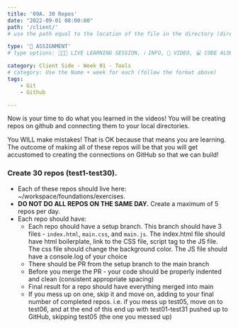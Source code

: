 ```yaml
---
title: '09A. 30 Repos'
date: "2022-09-01 08:00:00"
path: '/client/'
# use the path equal to the location of the file in the directory (directory structure)

type: '📝 ASSIGNMENT'
# type options: 👩🏽‍🏫 LIVE LEARNING SESSION, ℹ️ INFO, 🎥 VIDEO, 💻 CODE ALONG, 🥼LAB, ↩️ REVIEW/NOTES, 👥 GROUP LEARNING, 👷🏼‍♂️ GROUP PROJECT, 🧠 ASSESSMENT, 📝 ASSIGNMENT

category: Client Side - Week 01 - Tools
# category: Use the Name + week for each (follow the format above)
tags: 
    - Git
    - Github

---
```

Now is your time to do what you learned in the videos! You will be creating repos on github and connecting them to your local directories.

You WILL make mistakes! That is OK because that means you are learning. The outcome of making all of these repos will be that you will get accustomed to creating the connections on GitHub so that we can build!

### Create 30 repos (test1-test30).
- Each of these repos should live here: ~/workspace/foundations/exercises.
- **DO NOT DO ALL REPOS ON THE SAME DAY.** Create a maximum of 5 repos per day.
- Each repo should have:
  - Each repo should have a setup branch. This branch should have 3 files - `index.html`, `main.css`, and `main.js`. The index.html file should have html boilerplate, link to the CSS file, script tag to the JS file. The css file should change the background color. The JS file should have a console.log of your choice
  - There should be PR from the setup branch to the main branch
  - Before you merge the PR - your code should be properly indented and clean (consistent appropriate spacing)
  - Final result for a repo should have everything merged into main
  - If you mess up on one, skip it and move on, adding to your final number of completed repos. i.e. if you mess up test05, move on to test06, and at the end of this end up with test01-test31 pushed up to GitHub, skipping test05 (the one you messed up)

